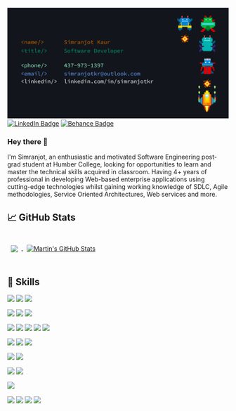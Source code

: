 [![Header](./assets/GithubBanner.png "Header")](https://github.com/simranjotkr/)
[![LinkedIn Badge](https://img.shields.io/badge/LinkedIn-Profile-informational?style=flat&logo=linkedin&logoColor=white&color=0D76A8)](https://www.linkedin.com/in/simranjotkr/)
[![Behance Badge](https://img.shields.io/badge/Behance-Profile-informational?style=flat&logo=linkedin&logoColor=white&color=0D76A8)](https://www.behance.com/in/simranjotkr/)

### Hey there 👋

I'm Simranjot, an enthusiastic and motivated Software Engineering post-grad student at Humber College,
looking for opportunities to learn and master the technical skills acquired in classroom. Having 4+ years of professional in developing Web-based enterprise applications using cutting-edge technologies whilst gaining working knowledge of SDLC, Agile methodologies, Service Oriented Architectures, Web services and more.


## &#x1f4c8; GitHub Stats

<br>

<a href="https://github.com/simranjotkr">
  <img align="center" style="margin:0.5rem" src="https://github-readme-stats.vercel.app/api/top-langs/?username=simranjotkr&hide=html,css&title_color=ffffff&text_color=c9cacc&icon_color=4AB197&bg_color=1A2B34" />
</a>

<a href="https://github.com/simranjotkr">
  <img align="center" style="margin:0.5rem" src="https://github-readme-stats.vercel.app/api?username=simranjotkr&show_icons=true&line_height=27&count_private=true&title_color=ffffff&text_color=c9cacc&icon_color=4AB097&bg_color=1A2B34" alt="Martin's GitHub Stats" />
</a>

<br>
<br>

## 💼 Skills
<!--Operating Systems -->
![](https://img.shields.io/badge/OperatingSystem-Windows-informational?style=flat&logo=Windows&logoColor=white&color=4AB197)
![](https://img.shields.io/badge/OperatingSystem-Linux-informational?style=flat&logo=Linux&logoColor=white&color=4AB197)
![](https://img.shields.io/badge/OperatingSystem-macOS-informational?style=flat&logo=macOS&logoColor=white&color=4AB197)
<!--Programming Languages-->
![](https://img.shields.io/badge/Code-JavaScript-informational?style=flat&logo=JavaScript&logoColor=white&color=4AB197)
![](https://img.shields.io/badge/Code-Java-informational?style=flat&logo=Java&logoColor=white&color=4AB197)
![](https://img.shields.io/badge/Code-C++-informational?style=flat&logo=C++&logoColor=white&color=4AB197)
<!--Web Technologies-->
![](https://img.shields.io/badge/WebTechnologies-HTML-informational?style=flat&logo=HTML5&logoColor=white&color=4AB197)
![](https://img.shields.io/badge/WebTechnologies-CSS-informational?style=flat&logo=CSS3&logoColor=white&color=4AB197)
![](https://img.shields.io/badge/WebTechnologies-SASS-informational?style=flat&logo=SASS&logoColor=white&color=4AB197)
![](https://img.shields.io/badge/WebTechnologies-Bootstrap-informational?style=flat&logo=BootStrap&logoColor=white&color=4AB197)
![](https://img.shields.io/badge/WebTechnologies-React-informational?style=flat&logo=React&logoColor=white&color=4AB197)
<!--Version Control-->
![](https://img.shields.io/badge/VersionControl-Git-informational?style=flat&logo=Git&logoColor=white&color=4AB197)
![](https://img.shields.io/badge/VersionControl-IBM_Rational_Clearcase-informational?style=flat&logo=IBM_Rational_Clearcase&logoColor=white&color=4AB197)
![](https://img.shields.io/badge/VersionControl-SVN-informational?style=flat&logo=SVN&logoColor=white&color=4AB197)
<!--Database -->
![](https://img.shields.io/badge/Database-MySQL-informational?style=flat&logo=MySQL&logoColor=white&color=4AB197)
![](https://img.shields.io/badge/Database-OracleSQL-informational?style=flat&logo=Oracle&logoColor=white&color=4AB197)
<!-- Teasting Tools-->
![](https://img.shields.io/badge/TestingTools-Mockito-informational?style=flat&logo=Mockito&logoColor=white&color=4AB197)
![](https://img.shields.io/badge/TestingTools-HP_ALM-informational?style=flat&logo=HP_ALM&logoColor=white&color=4AB197)
<!-- Automation-->
![](https://img.shields.io/badge/Automation-Jenkins-informational?style=flat&logo=Jenkins&logoColor=white&color=4AB197)
<!-- Graphic Desiging-->
![](https://img.shields.io/badge/GraphicDesiging-Adobe_Illustrator-informational?style=flat&logo=Adobe_Illustrator&logoColor=white&color=4AB197)
![](https://img.shields.io/badge/GraphicDesiging-Adobe_Photoshop-informational?style=flat&logo=Adobe_Photoshop&logoColor=white&color=4AB197)
![](https://img.shields.io/badge/GraphicDesiging-Wondershare_Filmora-informational?style=flat&logo=Wondershare_Filmora&logoColor=white&color=4AB197)
![](https://img.shields.io/badge/GraphicDesiging-Coral_Draw-informational?style=flat&logo=Coral_draw&logoColor=white&color=4AB197)
